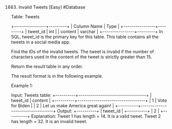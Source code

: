 1683. Invalid Tweets [Easy]
      #Database

Table: Tweets

+----------------+---------+
| Column Name | Type |
+----------------+---------+
| tweet_id | int |
| content | varchar |
+----------------+---------+
In SQL, tweet_id is the primary key for this table.
This table contains all the tweets in a social media app.

Find the IDs of the invalid tweets. The tweet is invalid if the number of characters used in the content of the tweet is strictly greater than 15.

Return the result table in any order.

The result format is in the following example.

Example 1:

Input:
Tweets table:
+----------+----------------------------------+
| tweet_id | content |
+----------+----------------------------------+
| 1 | Vote for Biden |
| 2 | Let us make America great again! |
+----------+----------------------------------+
Output:
+----------+
| tweet_id |
+----------+
| 2 |
+----------+
Explanation:
Tweet 1 has length = 14. It is a valid tweet.
Tweet 2 has length = 32. It is an invalid tweet.
